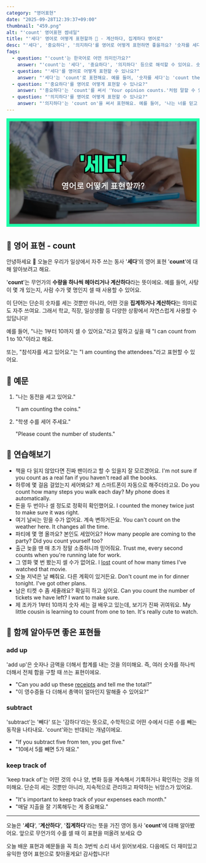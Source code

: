 ```yaml
---
category: "영어표현"
date: "2025-09-28T12:39:37+09:00"
thumbnail: "459.png"
alt: "'count' 영어표현 썸네일"
title: "'세다' 영어로 어떻게 표현할까 🔢 - 계산하다, 집계하다 영어로"
desc: "'세다', '중요하다', '의지하다'를 영어로 어떻게 표현하면 좋을까요? '숫자를 세다', '네 의견도 중요하게 생각해', '나는 너를 믿고 있어' 등을 영어로 표현하는 법을 배워봅시다. 다양한 예문을 통해서 연습하고 본인의 표현으로 만들어 보세요."
faqs:
  - question: "'count'는 한국어로 어떤 의미인가요?"
    answer: "'count'는 '세다', '중요하다', '의지하다' 등으로 해석할 수 있어요. 숫자를 세는 것뿐만 아니라, 누군가를 믿거나 중요하게 여길 때도 쓸 수 있어요."
  - question: "'세다'를 영어로 어떻게 표현할 수 있나요?"
    answer: "'세다'는 'count'로 표현해요. 예를 들어, '숫자를 세다'는 'count the numbers'라고 해요."
  - question: "'중요하다'를 영어로 어떻게 표현할 수 있나요?"
    answer: "'중요하다'는 'count'를 써서 'Your opinion counts.'처럼 말할 수 있어요. 이 표현은 '네 의견도 중요해'라는 뜻이에요."
  - question: "'의지하다'를 영어로 어떻게 표현할 수 있나요?"
    answer: "'의지하다'는 'count on'을 써서 표현해요. 예를 들어, '나는 너를 믿고 있어'는 'I count on you.'라고 해요."
---
```


!['count' 영어표현](./459.png)

## 🌟 영어 표현 - count

안녕하세요 👋 오늘은 우리가 일상에서 자주 쓰는 동사 '**세다**'의 영어 표현 '**count**'에 대해 알아보려고 해요.

'**count**'는 무언가의 **수량을 하나씩 헤아리거나 계산하다**라는 뜻이에요. 예를 들어, 사탕이 몇 개 있는지, 사람 수가 몇 명인지 셀 때 사용할 수 있어요.

이 단어는 단순히 숫자를 세는 것뿐만 아니라, 어떤 것을 **집계하거나 계산하다**는 의미로도 자주 쓰여요. 그래서 학교, 직장, 일상생활 등 다양한 상황에서 자연스럽게 사용할 수 있답니다!

예를 들어, "나는 1부터 10까지 셀 수 있어요."라고 말하고 싶을 때 "I can count from 1 to 10."이라고 해요.

또는, "참석자를 세고 있어요."는 "I am counting the attendees."라고 표현할 수 있어요.

## 📖 예문

1. "나는 동전을 세고 있어요."

   "I am counting the coins."

2. "학생 수를 세어 주세요."

   "Please count the number of students."

## 💬 연습해보기

<ul data-interactive-list>

  <li data-interactive-item>
    <span data-toggler>책을 다 읽지 않았다면 진짜 팬이라고 할 수 있을지 잘 모르겠어요.</span>
    <span data-answer>I'm not sure if you count as a real fan if you haven't read all the books.</span>
  </li>

  <li data-interactive-item>
    <span data-toggler>하루에 몇 걸음 걸었는지 세어봐요? 제 스마트폰이 자동으로 해주더라고요.</span>
    <span data-answer>Do you count how many steps you walk each day? My phone does it automatically.</span>
  </li>

  <li data-interactive-item>
    <span data-toggler>돈을 두 번이나 셀 정도로 정확히 확인했어요.</span>
    <span data-answer>I counted the money twice just to make sure it was right.</span>
  </li>

  <li data-interactive-item>
    <span data-toggler>여기 날씨는 믿을 수가 없어요. 계속 변하거든요.</span>
    <span data-answer>You can't count on the weather here. It changes all the time.</span>
  </li>

  <li data-interactive-item>
    <span data-toggler>파티에 몇 명 올까요? 본인도 세었어요?</span>
    <span data-answer>How many people are coming to the party? Did you count yourself too?</span>
  </li>

  <li data-interactive-item>
    <span data-toggler>출근 늦을 땐 매 초가 정말 소중하니까 믿어줘요.</span>
    <span data-answer>Trust me, every second counts when you're running late for work.</span>
  </li>

  <li data-interactive-item>
    <span data-toggler>그 영화 몇 번 봤는지 셀 수가 없어요.</span>
    <span data-answer>I <a href="/blog/in-english/457.lose/">lost</a> count of how many times I've watched that movie.</span>
  </li>

  <li data-interactive-item>
    <span data-toggler>오늘 저녁은 날 빼줘요. 다른 계획이 있거든요.</span>
    <span data-answer>Don't count me in for dinner tonight. I've got other plans.</span>
  </li>

  <li data-interactive-item>
    <span data-toggler>남은 티켓 수 좀 세줄래요? 확실히 하고 싶어요.</span>
    <span data-answer>Can you count the number of tickets we have left? I want to make sure.</span>
  </li>

  <li data-interactive-item>
    <span data-toggler>제 조카가 1부터 10까지 숫자 세는 걸 배우고 있는데, 보기가 진짜 귀여워요.</span>
    <span data-answer>My little cousin is learning to count from one to ten. It's really cute to watch.</span>
  </li>

</ul>

## 🤝 함께 알아두면 좋은 표현들

### add up

'add up'은 숫자나 금액을 더해서 합계를 내는 것을 의미해요. 즉, 여러 숫자를 하나씩 더해서 전체 합을 구할 때 쓰는 표현이에요.

- "Can you add up these [receipts](/blog/in-english/526.receipt/) and tell me the total?"
- "이 영수증들 다 더해서 총액이 얼마인지 말해줄 수 있어요?"

### subtract

'subtract'는 '빼다' 또는 '감하다'라는 뜻으로, 수학적으로 어떤 수에서 다른 수를 빼는 동작을 나타내요. 'count'와는 반대되는 개념이에요.

- "If you subtract five from ten, you get five."
- "10에서 5를 빼면 5가 돼요."

### keep track of

'keep track of'는 어떤 것의 수나 양, 변화 등을 계속해서 기록하거나 확인하는 것을 의미해요. 단순히 세는 것뿐만 아니라, 지속적으로 관리하고 파악하는 뉘앙스가 있어요.

- "It's important to keep track of your expenses each month."
- "매달 지출을 잘 기록해두는 게 중요해요."

---

오늘은 '**세다**', '**계산하다**', '**집계하다**'라는 뜻을 가진 영어 동사 '**count**'에 대해 알아봤어요. 앞으로 무언가의 수를 셀 때 이 표현을 떠올려 보세요 😊

오늘 배운 표현과 예문들을 꼭 최소 3번씩 소리 내서 읽어보세요. 다음에도 더 재미있고 유익한 영어 표현으로 찾아올게요! 감사합니다!
